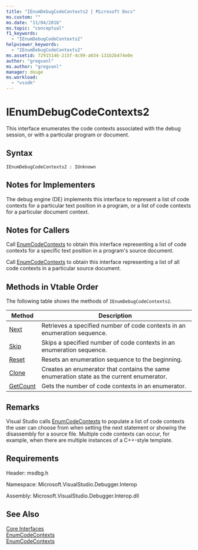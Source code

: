 ```yaml
---
title: "IEnumDebugCodeContexts2 | Microsoft Docs"
ms.custom: ""
ms.date: "11/04/2016"
ms.topic: "conceptual"
f1_keywords: 
  - "IEnumDebugCodeContexts2"
helpviewer_keywords: 
  - "IEnumDebugCodeContexts2"
ms.assetid: 72915146-215f-4c99-a034-131b2b474e0e
author: "gregvanl"
ms.author: "gregvanl"
manager: douge
ms.workload: 
  - "vssdk"
---
```

# IEnumDebugCodeContexts2
This interface enumerates the code contexts associated with the debug session, or with a particular program or document.  
  
## Syntax  
  
```  
IEnumDebugCodeContexts2 : IUnknown  
```  
  
## Notes for Implementers  
 The debug engine (DE) implements this interface to represent a list of code contexts for a particular text position in a program, or a list of code contexts for a particular document context.  
  
## Notes for Callers  
 Call [EnumCodeContexts](../../../extensibility/debugger/reference/idebugprogram2-enumcodecontexts.md) to obtain this interface representing a list of code contexts for a specific text position in a program's source document.  
  
 Call [EnumCodeContexts](../../../extensibility/debugger/reference/idebugdocumentcontext2-enumcodecontexts.md) to obtain this interface representing a list of all code contexts in a particular source document.  
  
## Methods in Vtable Order  
 The following table shows the methods of `IEnumDebugCodeContexts2`.  
  
|Method|Description|  
|------------|-----------------|  
|[Next](../../../extensibility/debugger/reference/ienumdebugcodecontexts2-next.md)|Retrieves a specified number of code contexts in an enumeration sequence.|  
|[Skip](../../../extensibility/debugger/reference/ienumdebugcodecontexts2-skip.md)|Skips a specified number of code contexts in an enumeration sequence.|  
|[Reset](../../../extensibility/debugger/reference/ienumdebugcodecontexts2-reset.md)|Resets an enumeration sequence to the beginning.|  
|[Clone](../../../extensibility/debugger/reference/ienumdebugcodecontexts2-clone.md)|Creates an enumerator that contains the same enumeration state as the current enumerator.|  
|[GetCount](../../../extensibility/debugger/reference/ienumdebugcodecontexts2-getcount.md)|Gets the number of code contexts in an enumerator.|  
  
## Remarks  
 Visual Studio calls [EnumCodeContexts](../../../extensibility/debugger/reference/idebugprogram2-enumcodecontexts.md) to populate a list of code contexts the user can choose from when setting the next statement or showing the disassembly for a source file. Multiple code contexts can occur, for example, when there are multiple instances of a C++-style template.  
  
## Requirements  
 Header: msdbg.h  
  
 Namespace: Microsoft.VisualStudio.Debugger.Interop  
  
 Assembly: Microsoft.VisualStudio.Debugger.Interop.dll  
  
## See Also  
 [Core Interfaces](../../../extensibility/debugger/reference/core-interfaces.md)   
 [EnumCodeContexts](../../../extensibility/debugger/reference/idebugprogram2-enumcodecontexts.md)   
 [EnumCodeContexts](../../../extensibility/debugger/reference/idebugdocumentcontext2-enumcodecontexts.md)